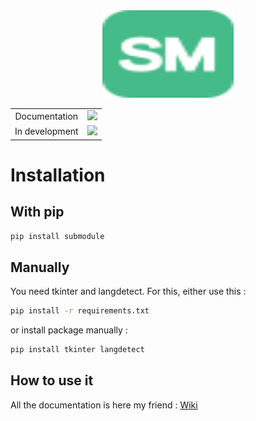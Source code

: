 <div align="center">
    <a href="https://github.com/benjamin-brl/sub" target="_blank">
        <img src="/doc/assets/logo.svg" alt="Sub Logo" width="210" height="140"></img>
    </a>
</div>
<table>
    <tbody>
        <tr>
            <td align="center">Documentation</td>
            <td align="center">
                <a href="https://github.com/benjamin-brl/sub/wiki"><img src="https://img.shields.io/badge/v1-transparent?logo=read-the-docs&logoColor=white&label=docs&color=blue"/></a>
            </td>
        </tr>
        <tr>
            <td align="center">In development</td>
            <td align="center">
                <img src="https://img.shields.io/badge/off-grey?logoColor=black&label=on&labelColor=green">
            </td>
        </tr>
    </tbody>
</table>

# Installation
## With pip
```sh
pip install submodule
```

## Manually
You need tkinter and langdetect. For this, either use this :
```sh
pip install -r requirements.txt
```
or install package manually :
```sh
pip install tkinter langdetect
```

## How to use it
All the documentation is here my friend : [Wiki](https://github.com/benjamin-brl/sub/wiki)